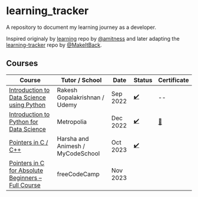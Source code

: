 # learning_tracker
A repository to document my learning journey as a developer.

Inspired originaly by [learning](https://github.com/amitness/learning) repo by [@amitness](https://github.com/amitness) and later adapting the [learning-tracker](https://github.com/MakeItBack/Learning-Tracker) repo by [@MakeItBack](https://github.com/MakeItBack).


## Courses
| Course                                                                                                                                | Tutor / School                    | Date     | Status                             | Certificate                                                                                                             |
| ------------------------------------------------------------------------------------------------------------------------------------- | --------------------------------- | -------- | ---------------------------------- | ----------------------------------------------------------------------------------------------------------------------- |
| [Introduction to Data Science using Python](https://www.udemy.com/course/introduction-to-data-science-using-python/)                  | Rakesh Gopalakrishnan / Udemy     | Sep 2022 | [:heavy_check_mark:](# "Complete") | --                                                                                                                      |
| [Introduction to Python for Data Science](https://opinto-opas.metropolia.fi/offering/12/59229/61401)                                  | Metropolia                        | Dec 2022 | [:heavy_check_mark:](# "Complete") | [:scroll:](https://github.com/pmarkaide/learning_tracker/blob/main/certificates/pyds.metropolia.pdf "View Certificate") |
| [Pointers in C / C++](https://www.youtube.com/watch?v=zuegQmMdy8M&ab_channel=freeCodeCamp.org)                                        | Harsha and Animesh / MyCodeSchool | Oct 2023 | [:heavy_check_mark:](# "Complete") |                                                                                                                         |
| [Pointers in C for Absolute Beginners – Full Course](https://www.youtube.com/watch?v=MIL2BK02X8A&t=4401s&ab_channel=freeCodeCamp.org) | freeCodeCamp                      | Nov 2023 |                                    |                                                                                                                         |